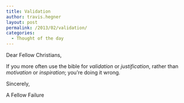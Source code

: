```yaml
---
title: Validation
author: travis.hegner
layout: post
permalink: /2013/02/validation/
categories:
  - Thought of the day
---
```

Dear Fellow Christians,

If you more often use the bible for *validation* or *justification*, rather than *motivation* or *inspiration*; you&#8217;re doing it wrong.

Sincerely,

A Fellow Failure